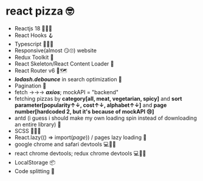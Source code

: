 # react pizza 🤓

- Reactjs 18 🙂😯😲
- React Hooks 🪝
- Typescript 🤍🎉🎊
- Responsive(almost 😏🙄) website
- Redux Toolkit 🧠
- React Skeleton/React Content Loader 🩻
- React Router v6 📍🗺
- ***lodash.debounce*** in search optimization 👀
- Pagination 📄
- fetch ->->-> ***axios***; mockAPI = "backend" 
- fetching pizzas by **category[all, meat, vegetarian, spicy]** and **sort parameter[popularity↑↓, cost↑↓, alphabet↑↓]** and **page number[hardcoded 2, but it's because of mockAPI 😢]**
- antd (i guess i should make my own loading spin instead of downloading an entire library) 💅
- SCSS 💅🫦💄
- React.lazy(() => import(*page*)) / pages lazy loading 🥱
- google chrome and safari devtools 💻🧑‍💻 
- react chrome devtools; redux chrome devtools 💻🧑‍💻 
- LocalStorage 📦
- Code splitting 🖖
